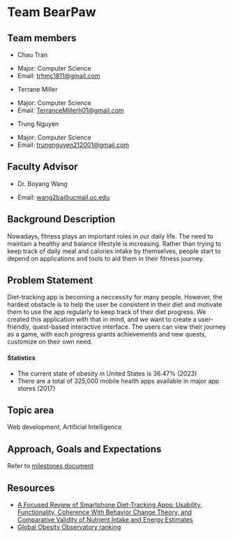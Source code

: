 # Team BearPaw
## Team members
* Chau Tran
- Major: Computer Science
- Email: trhmc1811@gmail.com
* Terrane Miller
- Major: Computer Science
- Email: TerranceMillerh01@gmail.com
* Trung Nguyen
- Major: Computer Science
- Email: trungnguyen212001@gmail.com
## Faculty Advisor
* Dr. Boyang Wang
- Email: wang2ba@ucmail.uc.edu
## Background Description
Nowadays, fitness plays an important roles in our daily life. The need to maintain a healthy and balance lifestyle is increasing. Rather than trying to keep track of daily meal and calories intake by themselves, people start to depend on applications and tools to aid them in their fitness journey.
## Problem Statement
Diet-tracking app is becoming a neccessity for many people. However, the hardest obstacle is to help the user be consistent in their diet and motivate them to use the app regularly to keep track of their diet progress. We created this application with that in mind, and we want to create a user-friendly, quest-based interactive interface. The users can view their journey as a game, with each progress grants achievements and new quests, customize on their own need.
#### Statistics
- The current state of obesity in United States is 36.47% (2023)
- There are a total of 325,000 mobile health apps available in major app stores (2017)
## Topic area
Web development, Artificial Intelligence

## Approach, Goals and Expectations
Refer to [milestones document](https://github.com/trhmc/Senior_design/blob/master/milestones.md)
## Resources
* [A Focused Review of Smartphone Diet-Tracking Apps: Usability, Functionality, Coherence With Behavior Change Theory, and Comparative Validity of Nutrient Intake and Energy Estimates](https://www.ncbi.nlm.nih.gov/pmc/articles/PMC6543803/)
* [Global Obesity Observatory ranking](https://data.worldobesity.org/rankings/)